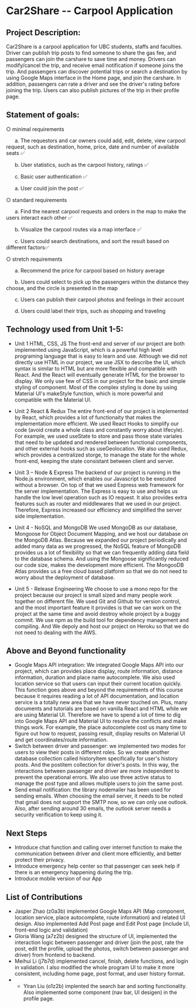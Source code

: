 # Car2Share -- Carpool Application

## Project Description:

Car2Share is a carpool application for UBC students, staffs and faculties. Driver can publish trip posts to find someone to share the gas fee, and passengers can join the carshare to save time and money. Drivers can modify/cancel the trip, and receive email notification if someone joins the trip. And passengers can discover potential trips or search a destination by using Google Maps interface in the Home page, and join the carshare. In addition, passengers can rate a driver and see the driver's rating before joining the trip. Users can also publish pictures of the trip in their profile page.


## Statement of goals:
○ minimal requirements

&nbsp;&nbsp;&nbsp;&nbsp;&nbsp;&nbsp;a. The requestors and car owners could add, edit, delete, view carpool request, such as destination, home, price, date and number of available seats ✅

&nbsp;&nbsp;&nbsp;&nbsp;&nbsp;&nbsp;b. User statistics, such as the carpool history, ratings ✅

&nbsp;&nbsp;&nbsp;&nbsp;&nbsp;&nbsp;c. Basic user authentication ✅

&nbsp;&nbsp;&nbsp;&nbsp;&nbsp;&nbsp;a. User could join the post ✅

○ standard requirements

&nbsp;&nbsp;&nbsp;&nbsp;&nbsp;&nbsp;a. Find the nearest carpool requests and orders in the map to make the users interact each other ✅

&nbsp;&nbsp;&nbsp;&nbsp;&nbsp;&nbsp;b. Visualize the carpool routes via a map interface ✅

&nbsp;&nbsp;&nbsp;&nbsp;&nbsp;&nbsp;c. Users could search destinations, and sort the result based on different factors✅

○ stretch requirements

&nbsp;&nbsp;&nbsp;&nbsp;&nbsp;&nbsp;a. Recommend the price for carpool based on history average

&nbsp;&nbsp;&nbsp;&nbsp;&nbsp;&nbsp;b. Users could select to pick up the passengers within the distance they choose, and the circle is presented in the map

&nbsp;&nbsp;&nbsp;&nbsp;&nbsp;&nbsp;c. Users can publish their carpool photos and feelings in their account

&nbsp;&nbsp;&nbsp;&nbsp;&nbsp;&nbsp;d. Users could label their trips, such as shopping and traveling

## Technology used from Unit 1-5:
- Unit 1 HTML, CSS, JS
  The front-end and server of our project are both implemented using JavaScript, which is a powerful high level programing language that is easy to learn and use.  Although we did not directly use HTML in our project, we use JSX to describe the UI, which syntax is similar to HTML but are more flexible and compatible with React. And the React will eventually generate HTML for the browser to display. We only use few of CSS in our project for the basic and simple styling of component. Most of the complex styling is done by using Material UI's makeStyle function, which is more powerful and compatible with the Material UI. 
  
- Unit 2 React & Redux
  The entire front-end of our project is implemented by React, which provides a lot of functionaity that makes the implementation more efficient. We used React Hooks to simplify our code (avoid create a whole class and constantly worry about lifecyle). For example, we used useState to store and pass those state variales that need to be updated and rendered between functional components, and other external hooks such as useGeolocation. We also used Redux, which provides a centralized storge, to manage the state for the whole front-end, keeping the state consistant between client and server.
  
- Unit 3 – Node & Express
The backend of our project is running in the Node.js environment, which enables our Javascript to be executed without a browser. On top of that we used Express web framework for the server implementation. The Express is easy to use and helps us handle the low level operation such as IO request. It also provides extra features such as router and middlewares that we used in our project. Therefore, Express increased our efficiency and simplified the server side implementation.

- Unit 4 - NoSQL and MongoDB
We used MongoDB as our database, Mongoose for Object Document Mapping, and we host our database on the MongoDB Atlas. Because we expanded our project periodically and added many data as we progressed, the NoSQL feature of MongoDB provides us a lot of flexibility so that we can frequently adding data field to the database schema. And using the Mongoose significantly reduced our code size, makes the development more efficient. The MongooDB Atlas provides us a free cloud based platform so that we do not need to worry about the deployment of database.

- Unit 5 - Release Engineering
We choose to use a mono repo for the project because our project is small sized and many people work together on different file. We used Git and Github for version control, and the most important feature it provides is that we can work on the project at the same time and avoid destroy whole project by a buggy commit. We use npm as the build tool for dependency management and compiling. And We depoly and host our project on Heroku so that we do not need to dealing with the AWS.


## Above and Beyond functionality
- Google Maps API integration: We integrated Google Maps API into our project, which can provides place display, route information, distance information, duration and place name autocomplete. We also used location service so that users can input their current location quickly. This function goes above and beyond the requirements of this course because it requires reading a lot of API documentation, and location service is a totally new area that we have never touched on. Plus, many documents and tutorials are based on vanilla React and HTML while we are using Material UI. Therefore we have to spend a lot of time to dig into Google Maps API and Material UI to resolve the conflicts and make things work. For example, the place autocomplete cost us many time to figure out how to request, passing result, display results on Material UI and get coordinates/route information. 
- Switch between driver and passenger: we implemented two modes for users to view their posts in different roles. So we create another database collection called historyItem specifically for user's history posts. And the postitem collection for driver's posts. In this way, the interactions between passenger and driver are more independent to prevent the operational errors. We also use three active status to manage the post type and allows multiple users to join the same post.
- Send email notification: the library nodemailer has been used for sending emails. When choosing the email server, it needs to be noted that gmail does not support the SMTP now, so we can only use outlook. Also, after sending around 30 emails, the outlook server needs a security verification to keep using it.

## Next Steps
- Introduce chat function and calling over internet function to make the communication between driver and client more efficiently, and better protect their privacy.
- Introduce emergency help center so that passenger can seek help if there is an emergency happening during the trip.
- Introduce mobile version of our App

## List of Contributions
- Jasper Zhao (z0a3b) implemented Google Maps API (Map component, location service, place autocomplete, route information) and related UI design. Also implemented Add Post page and Edit Post page (include UI, front-end logic and validation)
- Gloria Wang (a7z2b) designed the structure of UI, implemented the interaction logic between passenger and driver (join the post, rate the post, edit the profile, upload the photos, switch between passenger and driver) from frontend to backend.
- Meihui Li (j7b7d) implemented cancel, finish, delete functions, and login in validation. I also modified the whole program UI to make it more consistent, including home page, post format, and user history format.
- - Yiran Liu (o1z2b) implented the search bar and sorting functionality. Also implemented some component (nav bar, UI desigen) in the profile page.
  

